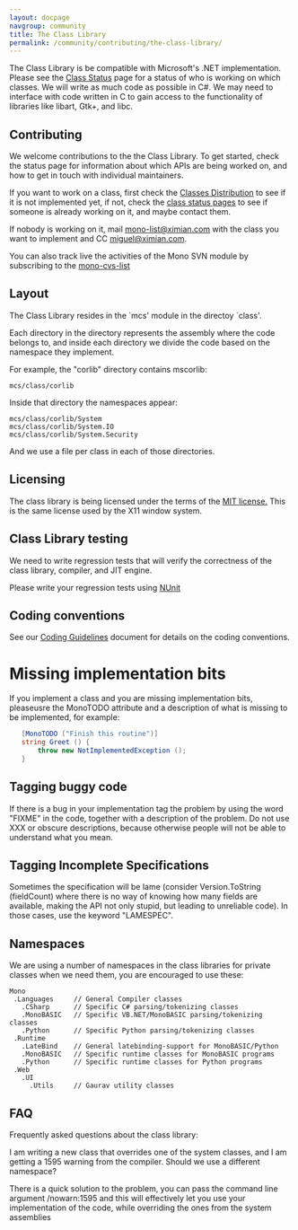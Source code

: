 ```yaml
---
layout: docpage
navgroup: community
title: The Class Library
permalink: /community/contributing/the-class-library/
---
```


The Class Library is be compatible with Microsoft's .NET implementation. Please see the [Class Status](/index.php?title=Class_Libraries&action=edit&redlink=1 "Class Libraries (page does not exist)") page for a status of who is working on which classes. We will write as much code as possible in C\#. We may need to interface with code written in C to gain access to the functionality of libraries like libart, Gtk+, and libc.

Contributing
------------

We welcome contributions to the the Class Library. To get started, check the status page for information about which APIs are being worked on, and how to get in touch with individual maintainers.

If you want to work on a class, first check the [Classes Distribution]({{site.github.url}}/old_site/Downloads "Downloads") to see if it is not implemented yet, if not, check the [class status pages]({{site.github.url}}/old_site/Resources#class-status-pages-for-mono "Resources") to see if someone is already working on it, and maybe contact them.

If nobody is working on it, mail [mono-list@ximian.com](mailto:mono-list@ximian.com) with the class you want to implement and CC [miguel@ximian.com](mailto:miguel@ximian.com).

You can also track live the activities of the Mono SVN module by subscribing to the [mono-cvs-list](http://lists.ximian.com/mailman/listinfo/mono-cvs-list)

Layout
------

The Class Library resides in the \`mcs' module in the directoy \`class'.

Each directory in the directory represents the assembly where the code belongs to, and inside each directory we divide the code based on the namespace they implement.

For example, the "corlib" directory contains mscorlib:

    mcs/class/corlib

Inside that directory the namespaces appear:

    mcs/class/corlib/System
    mcs/class/corlib/System.IO
    mcs/class/corlib/System.Security

And we use a file per class in each of those directories.

Licensing
---------

The class library is being licensed under the terms of the [MIT license.](http://www.opensource.org/licenses/mit-license.html) This is the same license used by the X11 window system.

Class Library testing
---------------------

We need to write regression tests that will verify the correctness of the class library, compiler, and JIT engine.

Please write your regression tests using [NUnit](http://nunit.sourceforge.net)

Coding conventions
------------------

See our [Coding Guidelines]({{site.github.url}}/old_site/Coding_Guidelines "Coding Guidelines") document for details on the coding conventions.

Missing implementation bits
===========================

If you implement a class and you are missing implementation bits, pleaseusre the MonoTODO attribute and a description of what is missing to be implemented, for example:

``` csharp
   [MonoTODO ("Finish this routine")]
   string Greet () {
       throw new NotImplementedException ();
   }
```

Tagging buggy code
------------------

If there is a bug in your implementation tag the problem by using the word "FIXME" in the code, together with a description of the problem. Do not use XXX or obscure descriptions, because otherwise people will not be able to understand what you mean.

Tagging Incomplete Specifications
---------------------------------

Sometimes the specification will be lame (consider Version.ToString (fieldCount) where there is no way of knowing how many fields are available, making the API not only stupid, but leading to unreliable code). In those cases, use the keyword "LAMESPEC".

Namespaces
----------

We are using a number of namespaces in the class libraries for private classes when we need them, you are encouraged to use these:

    Mono
     .Languages     // General Compiler classes
       .CSharp      // Specific C# parsing/tokenizing classes
       .MonoBASIC   // Specific VB.NET/MonoBASIC parsing/tokenizing classes
       .Python      // Specific Python parsing/tokenizing classes
     .Runtime
       .LateBind    // General latebinding-support for MonoBASIC/Python
       .MonoBASIC   // Specific runtime classes for MonoBASIC programs
       .Python      // Specific runtime classes for Python programs
     .Web
       .UI
         .Utils     // Gaurav utility classes

FAQ
---

Frequently asked questions about the class library:

I am writing a new class that overrides one of the system classes, and I am getting a 1595 warning from the compiler. Should we use a different namespace?

There is a quick solution to the problem, you can pass the command line argument /nowarn:1595 and this will effectively let you use your implementation of the code, while overriding the ones from the system assemblies

